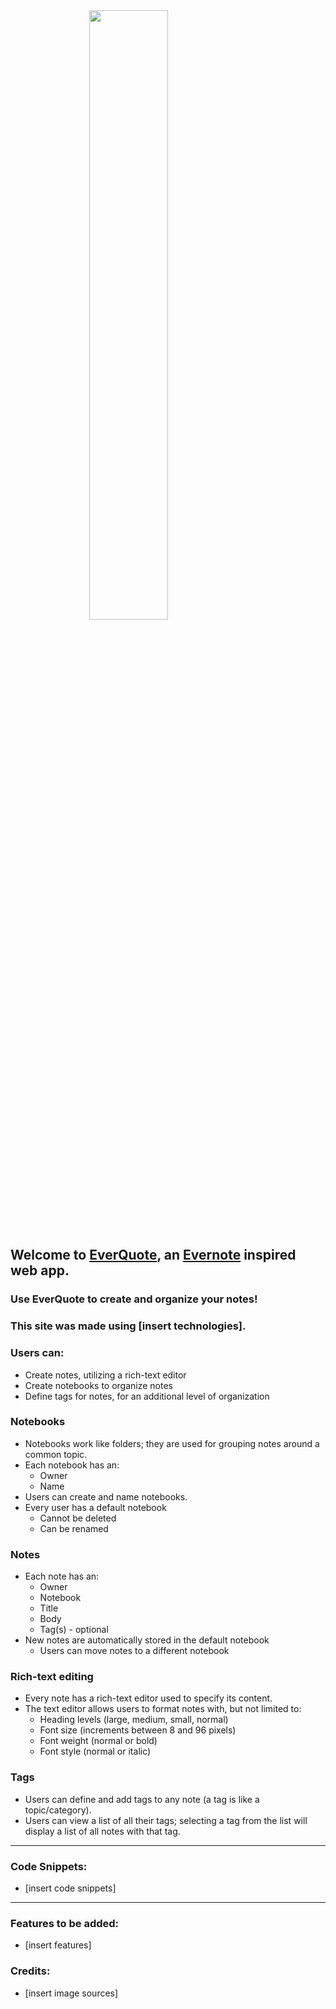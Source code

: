 <img src=https://i.imgur.com/iAwmGzz.jpg style="display: flex; width: 50%; margin: auto" /> 

## Welcome to [EverQuote](), an [Evernote](https://www.evernote.com/) inspired web app.

### Use EverQuote to create and organize your notes!

### This site was made using [insert technologies].

### Users can:
* Create notes, utilizing a rich-text editor
* Create notebooks to organize notes
* Define tags for notes, for an additional level of organization

### Notebooks
* Notebooks work like folders; they are used for grouping notes around a common topic.
* Each notebook has an:
    * Owner
    * Name
* Users can create and name notebooks.
* Every user has a default notebook
    * Cannot be deleted
    * Can be renamed
### Notes
* Each note has an:
    * Owner
    * Notebook
    * Title
    * Body
    * Tag(s) - optional
* New notes are automatically stored in the default notebook
    * Users can move notes to a different notebook
### Rich-text editing
* Every note has a rich-text editor used to specify its content.
* The text editor allows users to format notes with, but not limited to:
    * Heading levels (large, medium, small, normal)
    * Font size (increments between 8 and 96 pixels)
    * Font weight (normal or bold)
    * Font style (normal or italic)
### Tags
* Users can define and add tags to any note (a tag is like a topic/category).
* Users can view a list of all their tags; selecting a tag from the list will display a list of all notes with that tag.

---

### Code Snippets:
* [insert code snippets]

---

### Features to be added:
* [insert features]

### Credits:
* [insert image sources]
